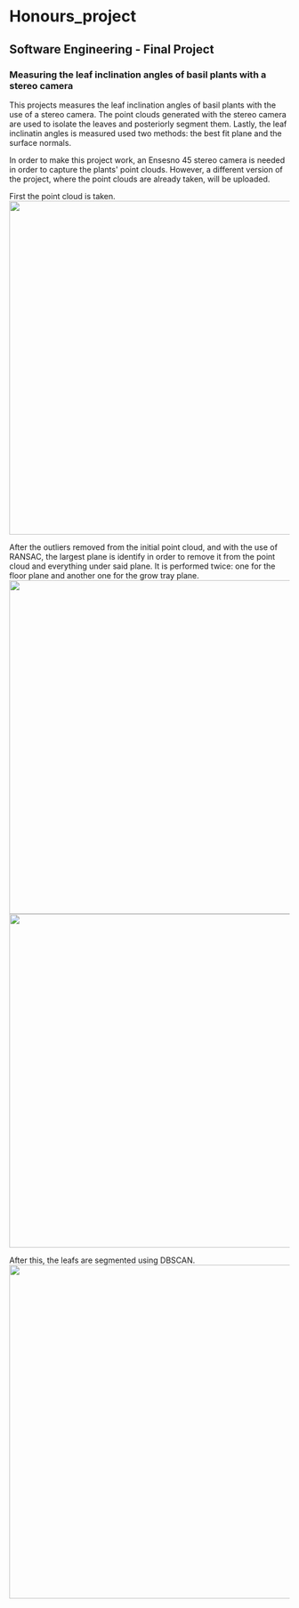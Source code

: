 # Honours_project
## Software Engineering - Final Project 
### Measuring the leaf inclination angles of basil plants with a stereo camera

This projects measures the leaf inclination angles of basil plants with the use of a stereo camera. The point clouds generated 
with the stereo camera are used to isolate the leaves and posteriorly segment them. Lastly, the leaf inclinatin angles is measured
used two methods: the best fit plane and the surface normals.

In order to make this project work, an Ensesno 45 stereo camera is needed in order to capture the plants' point clouds. However, a different version of the project, where the point clouds are already taken, will be uploaded.

First the point cloud is taken.
<img src="https://user-images.githubusercontent.com/72560934/159663968-d739c3d8-50ac-4154-bba0-4793fc31e77b.png" width=600px/>

After the outliers removed from the initial point cloud, and with the use of RANSAC, the largest plane is identify in order to remove it from the point cloud and everything under said plane. 
It is performed twice: one for the floor plane and another one for the grow tray plane.
<img src="https://user-images.githubusercontent.com/72560934/159663979-936cffd4-fa4d-4816-958f-3d2cd74c2935.png" width=600px/>
<img src="https://user-images.githubusercontent.com/72560934/159663987-4d1f3f4d-7213-487a-aa4a-0196e8c1ea6c.png" width=600px/>

After this, the leafs are segmented using DBSCAN.
<img src="https://user-images.githubusercontent.com/72560934/159664020-3a2e0bc0-66f2-41a0-82a1-c4c5b06d909e.png" width=600px/>
